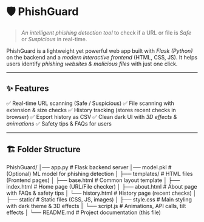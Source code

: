 # 🛡 PhishGuard

> *An intelligent phishing detection tool* to check if a URL or file is *Safe* or *Suspicious* in real-time.

PhishGuard is a lightweight yet powerful web app built with *Flask (Python)* on the backend and a *modern interactive frontend* (HTML, CSS, JS).
It helps users identify *phishing websites & malicious files* with just one click.

---

## ✨ Features

✅ Real-time URL scanning (Safe / Suspicious)
✅ File scanning with extension & size checks
✅ History tracking (stores recent checks in browser)
✅ Export history as CSV
✅ Clean dark UI with *3D effects & animations*
✅ Safety tips & FAQs for users

---

## 🏗 Folder Structure

PhishGuard/
│── app.py # Flask backend server
│── model.pkl # (Optional) ML model for phishing detection
│
├── templates/ # HTML files (Frontend pages)
│ ├── base.html # Common layout template
│ ├── index.html # Home page (URL/File checker)
│ ├── about.html # About page with FAQs & safety tips
│ └── history.html # History page (recent checks)
│
├── static/ # Static files (CSS, JS, images)
│ ├── style.css # Main styling with dark theme & 3D effects
│ └── script.js # Animations, API calls, tilt effects
│
└── README.md # Project documentation (this file)
